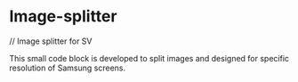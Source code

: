 # Image-splitter

// Image splitter for SV

This small code block is developed to split images and designed for specific resolution of Samsung screens.
